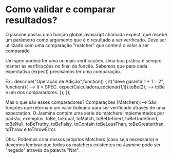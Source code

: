 # Como validar e comparar resultados?
O jasmine possui uma função global javascript chamada expect, que recebe um parâmetro como argumento que é o resultado a ser verificado. Deve ser utilizado com uma comparação "matcher" que conterá o valor a ser comparado.

Um spec poderá ter uma ou mais verificações.
Uma boa prática é sempre manter as verificações no final da função.
Sabemos que para cada expectativa (expect) precisamos ter uma comparação.

Ex.: describe("Operação de Adição",function() {
       it("deve garantir 1 + 1 = 2", function(){   --> It = SPEC.
         expectCalculadora,adcionar(1,1)).toBe(2); --> toBe é um dos comparadores.
       });
     });     

Mas o que são esses comparadores?
Comparações (Matchers):--> São funções que retornam um valor boleano para ser verificado através de uma expectation. O Jasmine contém uma série de matchers implementados por padrão, exemplos:
toBe, toEqual, toMatch, toBeDefined, toBeUndefined, toBeNull, toBeTruthy, toBeFalsy, toContain
toBeLessThan, toBeGreaterthan, toThrow e toThrowError.
	
Obs.: Podemos criar nossos próprios Matchers (caso seja necessário) e devemos lembrar que todos os matchers existentes no Jasmine pode ser "negado" através da palavra "Not".
